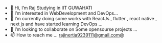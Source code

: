 - 👋 Hi, I’m Raj Studying in IIT GUWAHATI
- 👀 I’m interested in WebDevelopment and DevOps...
- 🌱 I’m currently doing some works with ReactJs , flutter , react native , next js and have started learning DevOps ...
- 💞️ I’m looking to collaborate on Some opensourse projects ...
- 📫 How to reach me ... rajinertia9239111@gmail.com@

<!---
iks1/iks1 is a ✨ special ✨ repository because its `README.md` (this file) appears on your GitHub profile.
You can click the Preview link to take a look at your changes.
--->
